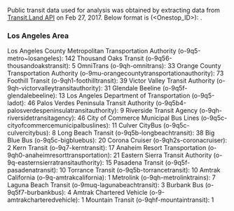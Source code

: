 
Public transit data used for analysis was obtained by extracting data from [Transit.Land API](https://transit.land/documentation/datastore/api-endpoints.html) on Feb 27, 2017. Below format is <Operator Name> (<Onestop_ID>): <Total number of routes>.

### Los Angeles Area ###

Los Angeles County Metropolitan Transportation Authority (o-9q5-metro~losangeles): 142
Thousand Oaks Transit (o-9q56-thousandoakstransit): 5
OmniTrans (o-9qh-omnitrans): 33
Orange County Transportation Authority (o-9mu-orangecountytransportationauthority): 73
Foothill Transit (o-9qh1-foothilltransit): 39
Victor Valley Transit Authority (o-9qh-victorvalleytransitauthority): 31
Glendale Beeline (o-9q5f-glendalebeeline): 13
Los Angeles Department of Transportation (o-9q5-ladot): 46
Palos Verdes Peninsula Transit Authority (o-9q5b4-palosverdespeninsulatransitauthority): 9
Riverside Transit Agency (o-9qh-riversidetransitagency): 46
City of Commerce Municipal Bus Lines (o-9q5c-cityofcommercemunicipalbuslines): 11
Culver CityBus (o-9q5c-culvercitybus): 8
Long Beach Transit (o-9q5b-longbeachtransit): 38
Big Blue Bus (o-9q5c-bigbluebus): 20
Corona Cruiser (o-9qh2s-coronacruiser): 2
Kern Transit (o-9q7-kerntransit): 17
Anaheim Resort Transportation (o-9qh0-anaheimresorttransportation): 21
Eastern Sierra Transit Authority (o-9q-easternsierratransitauthority): 15
Pasadena Transit (o-9q5f-pasadenatransit): 10
Torrance Transit (o-9q5b-torrancetransit): 10
Amtrak California (o-9q-amtrakcalifornia): 1
Metrolink (o-9qh-metrolinktrains): 7
Laguna Beach Transit (o-9muq-lagunabeachtransit): 3
Burbank Bus (o-9q5f7-burbankbus): 4
Amtrak Chartered Vehicle (o-9-amtrakcharteredvehicle): 1
Mountain Transit (o-9qhf-mountaintransit): 1